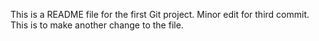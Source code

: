 This is a README file for the first Git project.
Minor edit for third commit.
This is to make another change to the file.

